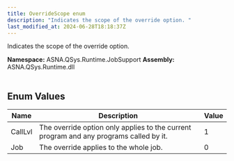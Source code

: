 ```yaml
---
title: OverrideScope enum
description: "Indicates the scope of the override option. "
last_modified_at: 2024-06-28T18:18:37Z
---
```


Indicates the scope of the override option.

**Namespace:** ASNA.QSys.Runtime.JobSupport
**Assembly:** ASNA.QSys.Runtime.dll
<br>
<br>

## Enum Values

| Name | Description | Value
| --- | --- | --- 
| CallLvl | The override option only applies to the current program and any programs called by it. | 1 |
| Job | The override applies to the whole job. | 0 |
